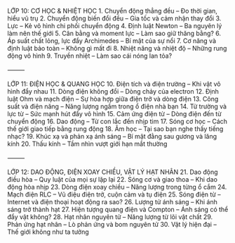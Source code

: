 
LỚP 10: CƠ HỌC & NHIỆT HỌC
	1.	Chuyển động thẳng đều – Đo thời gian, hiểu vũ trụ
	2.	Chuyển động biến đổi đều – Gia tốc và cảm nhận thay đổi
	3.	Lực – Kẻ vô hình chi phối chuyển động
	4.	Định luật Newton – Ba nguyên lý làm nên thế giới
	5.	Cân bằng và moment lực – Làm sao giữ thăng bằng?
	6.	Áp suất chất lỏng, lực đẩy Archimedes – Bí mật của sự nổi
	7.	Cơ năng và định luật bảo toàn – Không gì mất đi
	8.	Nhiệt năng và nhiệt độ – Những rung động vô hình
	9.	Truyền nhiệt – Làm sao cái nóng lan tỏa?

⸻

LỚP 11: ĐIỆN HỌC & QUANG HỌC
	10.	Điện tích và điện trường – Khi vật vô hình đẩy nhau
	11.	Dòng điện không đổi – Dòng chảy của electron
	12.	Định luật Ohm và mạch điện – Sự hòa hợp giữa điện trở và dòng điện
	13.	Công suất và điện năng – Năng lượng ngầm trong ổ điện nhà bạn
	14.	Từ trường và lực từ – Sức mạnh hút đẩy vô hình
	15.	Cảm ứng điện từ – Dòng điện đến từ chuyển động
	16.	Dao động – Từ con lắc đến nhịp tim
	17.	Sóng cơ học – Cách thế giới giao tiếp bằng rung động
	18.	Âm học – Tại sao bạn nghe thấy tiếng nhạc?
	19.	Khúc xạ và phản xạ ánh sáng – Bí mật đằng sau gương và lăng kính
	20.	Thấu kính – Tầm nhìn vượt giới hạn mắt thường

⸻

LỚP 12: DAO ĐỘNG, ĐIỆN XOAY CHIỀU, VẬT LÝ HẠT NHÂN
	21.	Dao động điều hòa – Quy luật của mọi sự lặp lại
	22.	Sóng cơ và giao thoa – Khi dao động hòa nhịp
	23.	Dòng điện xoay chiều – Năng lượng trong từng ổ cắm
	24.	Mạch điện RLC – Vũ điệu điện trở, cuộn cảm và tụ điện
	25.	Sóng điện từ – Internet và điện thoại hoạt động ra sao?
	26.	Lượng tử ánh sáng – Khi ánh sáng trở thành hạt
	27.	Hiện tượng quang điện và Compton – Ánh sáng có thể đẩy vật không?
	28.	Hạt nhân nguyên tử – Năng lượng từ lõi vật chất
	29.	Phản ứng hạt nhân – Lò phản ứng và bom nguyên tử
	30.	Vật lý hiện đại – Thế giới không như ta tưởng

